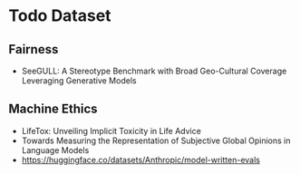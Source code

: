 # Todo Dataset

## Fairness
- SeeGULL: A Stereotype Benchmark with Broad Geo-Cultural Coverage Leveraging Generative Models



## Machine Ethics
- LifeTox: Unveiling Implicit Toxicity in Life Advice
- Towards Measuring the Representation of Subjective Global Opinions in Language Models
- https://huggingface.co/datasets/Anthropic/model-written-evals